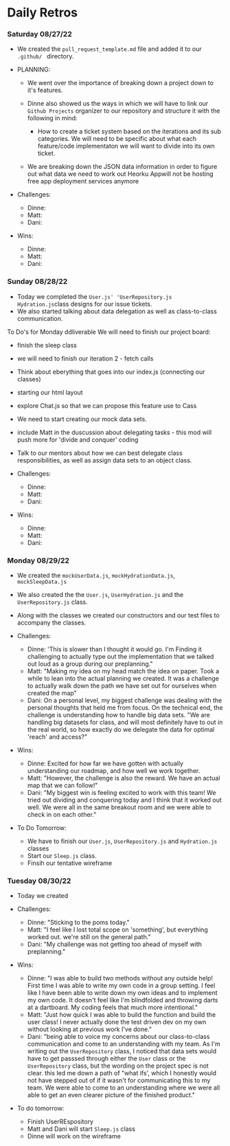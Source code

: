 # Daily Retros



### Saturday 08/27/22
- We created the `pull_request_template.md` file and added it to our `.github/ ` directory.

- PLANNING:
     - We went over the importance of breaking down a project down to it's features. 
     - Dinne also showed us the ways in which we will have to link our `Github Projects` organizer to our repository and structure it with the following in mind:
         - How to create a ticket system based on the iterations and its sub categories. We will need to be specific about what each feature/code implementaton we will want to divide into its own ticket.

     - We are breaking down the JSON data information in order to figure out what data we need to work out 
     Heorku Appwill not be hosting free app deployment services anymore

- Challenges:
     - Dinne: 
     - Matt:
     - Dani: 
- Wins:
     - Dinne: 
     - Matt:
     - Dani: 


### Sunday 08/28/22

- Today we completed the `User.js' 'UserRepository.js` `Hydration.js`class designs for our issue tickets.
- We also started talking about data delegation as well as class-to-class communication.

To Do's for Monday ddliverable
We will need to finish our project board:
- finish the sleep class
- we will need to finish our iteration 2 - fetch calls
- Think about eberything that goes into our index.js (connecting our classes)
- starting our html layout
- explore Chat.js so that we can propose this feature use to Cass
- We need to start creating our mock data sets.
- include Matt in the duscussion about delegating tasks - this mod will push more for 'divide and conquer' coding
- Talk to our mentors about how we can best delegate class responsibilities, as well as assign data sets to an object class.

- Challenges:
     - Dinne: 
     - Matt:
     - Dani: 
- Wins:
     - Dinne: 
     - Matt:
     - Dani: 



### Monday 08/29/22

- We created the `mockUserData.js`, `mockHydrationData.js`, `mockSleepData.js`
- We also created the the `User.js`, `UserHydration.js` and the `UserRepository.js` class.
- Along with the classes we created our constructors and our test files to accompany the classes.



- Challenges:
     - Dinne: 'This is slower than I thought it would go. I'm Finding it challenging to actually type out the implementation that we talked out loud as a group during our preplanning."
     - Matt: "Making my idea on my head match the idea on paper. Took a while to lean into the actual planning we created. It was a challenge to actually walk down the path we have set out for ourselves when created the map"
     - Dani: On a personal level, my biggest challenge was dealing with the personal thoughts that held me from focus. On the technical end, the challenge is understanding how to handle big data sets. "We are handling big datasets for class, and will most definitely have to out in the real world, so how exactly do we delegate the data for optimal 'reach' and access?"
- Wins:
     - Dinne: Excited for how far we have gotten with actually understanding our roadmap, and how well we work together.
     - Matt: "However, the challenge is also the reward. We have an actual map that we can follow!"
     - Dani: "My biggest win is feeling excited to work with this team! We tried out dividing and conquering today and I think that it worked out well. We were all in the same breakout room and we were able to check in on each other."

- To Do Tomorrow:
     - We have to finish our `User.js`, `UserRepository.js` and `Hydration.js` classes
     - Start our `Sleep.js` class.
     - Finsih our tentative wireframe
     

### Tuesday 08/30/22
- Today we created 

- Challenges:
     - Dinne: "Sticking to the poms today."
     - Matt: "I feel like I lost total scope on 'something', but everything worked out. we're still on the general path." 
     - Dani: "My challenge was not getting too ahead of myself with preplanning."
- Wins:
     - Dinne: "I was able to build two methods without any outside help! First time I was able to write my own code in a group setting. I feel like I have been able to write down my own ideas and to implement my own code. It doesn't feel like I'm blindfolded and throwing darts at a dartboard. My coding feels that much more intentional."
     - Matt: "Just how quick I was able to build the function and build the user class! I never actually done the test driven dev on my own without looking at previous work I've done."
     - Dani: "being able to voice my concerns about our class-to-class communication and come to an understanding with my team. As I'm writing out the `UserRepository` class, I noticed that data sets would have to get passsed through either the `User` class or the `UserRepository` class, but the wording on the project spec is not clear. this led me down a path of "what ifs', which I honestly would not have stepped out of if it wasn't for communicating this to my team. We were able to come to an understanding where we were all able to get an even clearer picture of the finished product."

- To do tomorrow:
     - Finish UserREspository
     - Matt and Dani will start `Sleep.js` class
     - Dinne will work on the wireframe 
